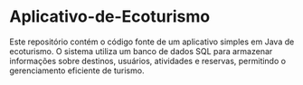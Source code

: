 # Aplicativo-de-Ecoturismo
Este repositório contém o código fonte de um aplicativo simples em Java de ecoturismo. O sistema utiliza um banco de dados SQL para armazenar informações sobre destinos, usuários, atividades e reservas, permitindo o gerenciamento eficiente de turismo.
